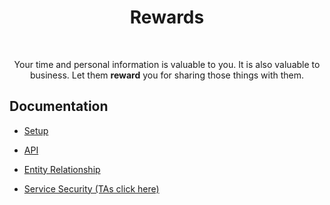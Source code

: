 <h1 align="center">Rewards</h1>

<br/>

<p align="center"> Your time and personal information is valuable to you. It is also
valuable to business. Let them <strong>reward</strong> you for sharing those things
with them.</p>

## Documentation

- [Setup](docs/setup.md)

- [API](docs/api.md)

- [Entity Relationship](docs/entity-relationship.md)

- [Service Security (TAs click here)](docs/course.md)
